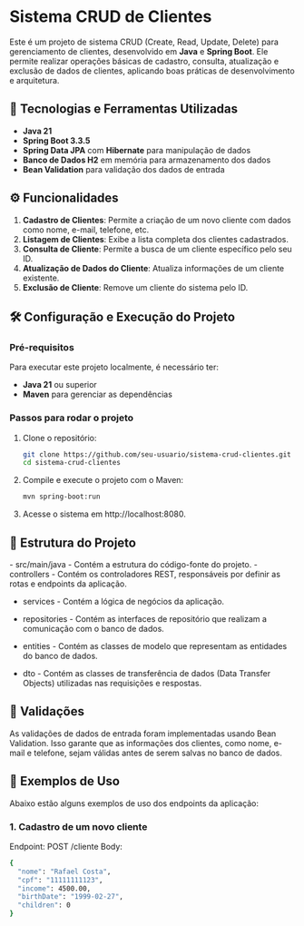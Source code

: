 <h1>Sistema CRUD de Clientes</h1>

Este é um projeto de sistema CRUD (Create, Read, Update, Delete) para gerenciamento de clientes, desenvolvido em **Java** e **Spring Boot**. Ele permite realizar operações básicas de cadastro, consulta, atualização e exclusão de dados de clientes, aplicando boas práticas de desenvolvimento e arquitetura.

<h2>🚀 Tecnologias e Ferramentas Utilizadas</h2>

- **Java 21**
- **Spring Boot 3.3.5**
- **Spring Data JPA** com **Hibernate** para manipulação de dados
- **Banco de Dados H2** em memória para armazenamento dos dados
- **Bean Validation** para validação dos dados de entrada

## ⚙️ Funcionalidades

1. **Cadastro de Clientes**: Permite a criação de um novo cliente com dados como nome, e-mail, telefone, etc.
2. **Listagem de Clientes**: Exibe a lista completa dos clientes cadastrados.
3. **Consulta de Cliente**: Permite a busca de um cliente específico pelo seu ID.
4. **Atualização de Dados do Cliente**: Atualiza informações de um cliente existente.
5. **Exclusão de Cliente**: Remove um cliente do sistema pelo ID.

## 🛠️ Configuração e Execução do Projeto

### Pré-requisitos

Para executar este projeto localmente, é necessário ter:
- **Java 21** ou superior
- **Maven** para gerenciar as dependências

### Passos para rodar o projeto

1. Clone o repositório:
   ```bash
   git clone https://github.com/seu-usuario/sistema-crud-clientes.git
   cd sistema-crud-clientes

2. Compile e execute o projeto com o Maven:
   ```bash
   mvn spring-boot:run
   
3. Acesse o sistema em http://localhost:8080.

<h2>🧩 Estrutura do Projeto</h2>
- src/main/java - Contém a estrutura do código-fonte do projeto.
  - controllers - Contém os controladores REST, responsáveis por definir as rotas e endpoints da aplicação.
    
  - services - Contém a lógica de negócios da aplicação.
    
  - repositories - Contém as interfaces de repositório que realizam a comunicação com o banco de dados.
    
  - entities - Contém as classes de modelo que representam as entidades do banco de dados.
    
  - dto - Contém as classes de transferência de dados (Data Transfer Objects) utilizadas nas requisições e respostas.
    
<h2>🚨 Validações</h2>
As validações de dados de entrada foram implementadas usando Bean Validation. Isso garante que as informações dos clientes, como nome, e-mail e telefone, sejam válidas antes de serem salvas no banco de dados.

<h2>📝 Exemplos de Uso</h2>
Abaixo estão alguns exemplos de uso dos endpoints da aplicação:

<h3>1. Cadastro de um novo cliente</h3>

Endpoint: POST /cliente
Body:

```bash
{
  "nome": "Rafael Costa",
  "cpf": "11111111123",
  "income": 4500.00,
  "birthDate": "1999-02-27",
  "children": 0
}
